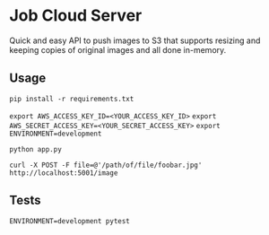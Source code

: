 
# Job Cloud Server

Quick and easy API to push images to S3 that supports resizing and keeping copies of original images and all done in-memory.

## Usage
`pip install -r requirements.txt`

`export AWS_ACCESS_KEY_ID=<YOUR_ACCESS_KEY_ID>`
`export AWS_SECRET_ACCESS_KEY=<YOUR_SECRET_ACCESS_KEY>`
`export ENVIRONMENT=development`

`python app.py`

`curl -X POST -F file=@'/path/of/file/foobar.jpg' http://localhost:5001/image`

## Tests
`ENVIRONMENT=development pytest`
